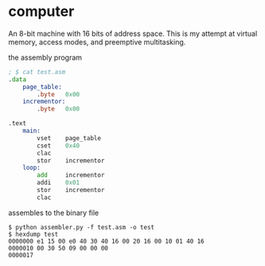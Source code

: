 # computer

An 8-bit machine with 16 bits of address space. This is my attempt 
at virtual memory, access modes, and preemptive multitasking.

the assembly program

```asm
; $ cat test.asm
.data
    page_table:
        .byte   0x00
    incrementor:
        .byte   0x00

.text
    main:
        vset    page_table
        cset    0x40
        clac
        stor    incrementor
    loop:
        add     incrementor
        addi    0x01
        stor    incrementor
        clac
```


assembles to the binary file
    
    $ python assembler.py -f test.asm -o test
    $ hexdump test
    0000000 e1 15 00 e0 40 30 40 16 00 20 16 00 10 01 40 16
    0000010 00 30 50 09 00 00 00                           
    0000017

